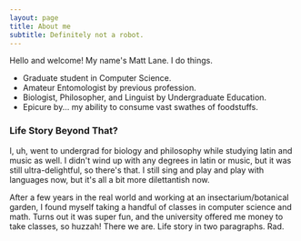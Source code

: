 ```yaml
---
layout: page
title: About me
subtitle: Definitely not a robot.
---
```


Hello and welcome! My name's Matt Lane. I do things.  

- Graduate student in Computer Science.
- Amateur Entomologist by previous profession. 
- Biologist, Philosopher, and Linguist by Undergraduate Education. 
- Epicure by... my ability to consume vast swathes of foodstuffs.

### Life Story Beyond That? 

I, uh, went to undergrad for biology and philosophy while studying latin and music as well. I didn't wind up with any degrees in latin or music, but it was still ultra-delightful, so there's that. I still sing and play and play with languages now, but it's all a bit more dilettantish now. 

After a few years in the real world and working at an insectarium/botanical garden, I found myself taking a handful of classes in computer science and math. Turns out it was super fun, and the university offered me money to take classes, so huzzah! There we are. Life story in two paragraphs. Rad. 
